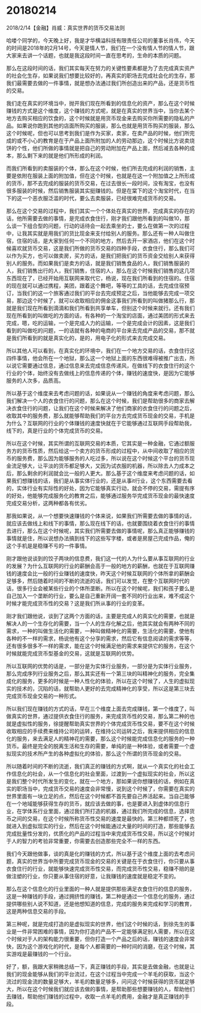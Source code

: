 # 20180214

2018/2/14【金融】肖威：真实世界的货币交易法则

哈喽个同学的，今天晚上好，我是才华横溢科技有限责任公司的董事长肖伟，今天的时间是2018年的2月14号，今天是情人节，我们在一个没有情人节的情人节，跟大家来去讲一个话题，也就是我这段时间一直在思考的，生命的本质的问题。

那么在这段时间的话，我们其实每天在努力的关键性要素都是为了去完成真实资产的社会化生存，如果说我们想要比较好的，再真实的职场去完成社会化的生存，那我们最需要去做的一件事情，就是想办法通过我们所创造出来的产品，还是货币性的交易。

我们走在真实的环境当中，抛开我们现在所看到的信息化的资产，那么在这个时候赚钱的方式是这个维度，这个赚钱的方式呢，就是在真实的世界当中，当你去某个地方去购买相应的饮食的，这个时候就是用货币现金来去购买你所需要的隐私的产品。如果说你跑到其他的店面所购买的服装，那么也就是用货币购买的服装，那么这个时候呢，但也可以思考到我们是作为买家，卖家，在卖产品的时候，他们所完成的或不小心的教育是在于产品上面所附加的人的劳动那边，这个时候比方说卖烧饼的个性，他们所做的事情就是把自己的劳动附加在产品上面，然后减去各种的成本，那么剩下来的就是他们所形成的利润。

而我们所看到的卖服装的个体，那么在这个时候，他们所去完成的利润的销售，主要是依附在服装上面的附加值，但在这个时候，也就是在这一个附加值之上所形成的货币，那不去完成的服装的货币交易，在过去很长一段时间，没有淘宝，也没有很多服装的时候，然后销售服装其实挺赚钱的。但是在棠下的这个淘宝时代，在当下的这一个恶衣服泛滥的时代，要么去卖服装，已经很难完成货币的交易。

那么在这个交易的过程中，我们其实一个个体处在真实的世界，完成真实的存在的话，他所需要去做的事情，是完成衣食住行，刚才我们跟他所看到的叫做10，那么谈一下组合型的问题，行动的话待会一起去乘坐的士，要么在做第一次的过程中，让我其实就是用我们的货比现金来支付给别人的服务。那么还有一种人叫做住宿，住宿的话，是大家到任何一个不同的地方，然后去开一家酒店，他们在这个时候喜欢就货币交易，这是我们所做的货币交易的四种手段，衣食住行，那么我们可以作为买方，也可以做卖房，买方的话，是我们把我们的货币资金交给别人来获得别人的服务。而如果我们是卖方的话，就是我们销售食品的人，我们销售服装的人，我们销售出行的人，我们销售，住宿的人，那么在这个时候我们销售的这几项东西现在了，已经开始用互联网来取代它，杨说，现在我们所看到的住宿的。住宿的现在就可以通过携程，美团，跟着这个舞吧，等等的工具的话，去完成住宿预订，当我们的这一个旅客通过我们的平台去完成预定之后，当他能够去完成一项交易，那边这个时候了，就可以收取相应的佣金这事我们所看到的叫做猪那么行，那就是我们现在所看到滴滴和我们所看到共享单车，但别这个时候来就行。还有我们现在所看到的叫做吃的方面的话，有各种的一个淘宝的店面，通过美团的形式来去完成，嗯，吃的运输，一个是完成人力的运输，一个是完成会计的因素，这是我们看到的叫做吃的问题，一的话就有各种的电商的平台来去完成产品的交易，那不就是我们所看到的就是真实化的，是的，用电子化的形式来去完成交易。

所以其他人可以看到，在真实化的环境中，我们在一个地方交易的话，衣食住行这四件事情，他会所在一个地狱，那么这一个地狱上面的东西很难得被推广出去，所以说它需要通过信息，通过信息来去完成信息传递风，在做线下的衣食住行的这个行业的个体，始终没有去做线上的信息传递的个体，赚钱的速度快，是因为它能够服务的人次多，品质高。

所以基于这个维度来去考虑问题的话，如果说从一个赚钱的角度来考虑问题，那么我们解决一个人的衣食住行的问题，那么在这个时候，我们是帮助很多的商家去解决衣食住行的问题，让我们在这个时候来解决了他们商家的衣食住行的问题之后，收取其中的服务费，那么就能够帮助我们的平台方去完成货币现金的交易，手机是为什么？互联网的行业的个体赚钱的速度快就在于它能够通过互联网手段帮助我，线下的，真是行业的个体完成货币的交易。

所以在这个时候，其实所谓的互联网交易的本质，它其实是一种金融，它通过额服务方的货币性质，然后给这一个卖方的货币形成的过程中，从中间收取了相应的货币的服务费，那么因为能够服务的人吃过多，所以说在这个时候这个平台的货币现金流足够大，让平淡的货币都足够大，又因为试衣服的机器，所以除去人力成本之后，那么剩余的利润就会比一般的人更大。那么基于这个维度来考虑问题的话，如果我们想赚钱的话，我们是从事实体行业的，还是从事it行业，这个东西需要去看的，实体行业有实际性的好处，因为它能够真实行动，就会不停的交易，需提有序的好处，他能够完成服务化的教育之后，能够通过服务华完成货币现金的最快速度完成交易分析，这两种都各有优劣。

那我如果说，从一个想要快速赚钱的个体来说，如果我们所需要去做的事情的话，就应该去做线上和线下的事情，那么现在线下的话，也就要围绕着衣食住行的事情去进行，那么在这个时候呢，其实我们所需要去做的事情呢，那么真正能够赚钱的事情就是住，所以说想办法搞到线下的这些写字楼，或者是房屋己完成作品，俺的这个手机是是稳赚不亏的一件事情。

刚才跟他说谈到的饺子两块的信息费，我们这一代的人为什么要从事互联网的行业的发展？为什么互联网的行业的薪酬会高于一般的地方的薪酬，也就在于互联网赚钱的速度会比一般的行业赚钱的速度快，昨天这个时候互联网的个体所拿的薪酬会足够多，然后随着时间的不断的流逝的话，我们可以发觉，在整个互联网时代的话，很多行业会被某些行业的个体所垄断。所以在这个时候呢，我们和孩子要么是自己加入一个垄断的行业，要么是自己重新开阔一套不同的行业出来，难不成这个时候才能完成货币性的交易？这是我们所从事的行业的变革。

刚才我们跟他说，谈到了这两个方面的话，主要是完成人的真实化的需要，也就是解决人的一个生存化的需要，当一个人的生存化解之后，他其实就会有两种不同的需求，一种的叫做生活化的需要，一种叫做精神化的需要，生活化的需要，使他有各种的不一样的需求，杨说他有这个分享的需求，然后它有信息阅读的需求等等，还有很多很多不一样的需求，能在这个时候满足他的需求来提供它的服务，在这个时候就能完成货币型基金的交易，这就是互联网的优势。

所以互联网的优势的话是，一部分是为实体行业服务，一部分是为实体行业服务，那么完成序列行业服务之后，那么其实还有一个第三块的叫精神化的服务，完全集成化的服务，更多的时候是一种人性化的体验，所以在这个时候了，人生的虚拟现实的技术的，沉陷的话，就帮助人更好的去完成精神化的享受，所以这是第三块去完成货币现金交易的一种形式。

所以我们现在赚钱的方式的话，早在三个维度上面去完成赚钱，第一个维度了，叫做真实的世界，通过提供衣食住行的服务，来完成货币性的交易，那么第二种的也就是虚拟性的服务，徐提醒帮助真实世界的个体完成货币性交易，要不在这个时候收取相应的手续费来维持公司的运转，在维持公司运转之后，我来提供相应的信息化的服务，来去满足人的精神花的需要，那么这个时候能完成信息化的服务的一种货币。最终是完全的脱离生活和生存的需要，单纯的是一种体验，或者需要一个虚拟现实的技术所产生的各种虚拟化的体验，那么这个所谓的货币现金的交易。

所以随着时间的不断的流逝，我们真正的赚钱的方式啊，就从一个真实化的社会工作信息化的社会，从一个信息化的社会里面，过渡到一个虚拟现实的社会，所以这是我们整个时代所发生的变化，就在一个地方，那如果说你想赚钱的话，例如在真实的职场当中，完成货币交易的速度会非常慢，说到这个时候了，你需要在真实的世界里面有一块立足的点，然后在这个时候都不首先要自己养活起来。当自己能够在一个地域能够获得生存的货币，就应该去做的事，也是要进入到虚体的信息行业，在学体系行业里面，通过我们所打造的机器，通过我们所完成的信息，选择货币之间的交易，在这个时候所称货币性交易的速度是最快的。第三种都烦死了，也就进入到虚拟现实的行业，然后在这个时候能通过大量的时间的打造，那些能够去完成批量性分发的，优质化的产品的过程当中来完成货币性交易，所以这个时候对于人的智力的考验非常重要，你需要去创造那些完全不一样的东西。

我们今天跟他做事，谈的真是化的赚钱的方式，所以基于这个维度上面的去考虑问题，真实的世界当中所要完成货币现金的交易的关键是在于衣食住行，你只要从事衣食住行的行业，就能够快速完成货币性交易，而完成货币性交易，稳赚不赔的是做注塑的行业，你只要从事住宿的好意，让我赚钱的速度就是稳定不变的。

那么在这个信息化的行业里面的一种人就是提供那些满足衣食住行的信息的服务，这是一种赚钱的手段，通过拥挤性的赚钱，第二种是通过一个信息化的服务，通过提供哪些别人说不知道，还是他想知道的信息，完成的服务来完成和学习的教育，这是两种信息交易的手段。

第三种呢，就是完成打造的是虚拟现实的世界，他们这个时候的话，到徐先生的事业是一件非常困难的事情，因为你打造的产品不一定能够满足别人需要，所以在这个时候对于人的架构能力很重要，但你打造一个产品之后的话，赚钱的速度会非常快，因为这个游戏化的时代，是每个人都需要的一种时间的消磨，在这个时候，其实游戏是最赚钱的一个行业。

好了，额，我跟大家稍微总结一下，真正赚钱的手段，其实是去做金融，也就是让我们的现金能够从我们的平台流过，在这个过程当中完成一个羊毛的获取，当这个流过的现金流的数量足够大，羊毛的数量足够多，问问这个时候获得的货币就足够大，所以在这个时候我们就应该去做的事情，是帮助那些想要赚钱的人，帮助他们去赚钱，帮助他们赚钱的过程中，收取一点羊毛的费用，金融才是真正赚钱的手段。
